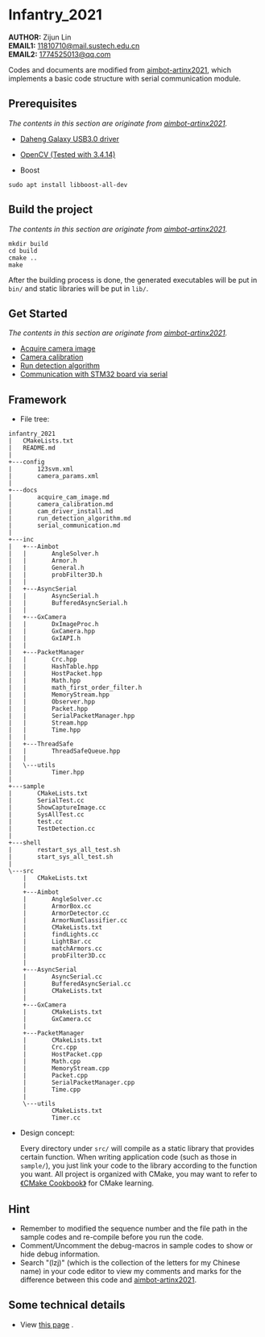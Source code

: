# Infantry_2021

**AUTHOR:**  Zijun Lin  
**EMAIL1:** 11810710@mail.sustech.edu.cn  
**EMAIL2:** 1774525013@qq.com

Codes and documents are modified from [aimbot-artinx2021](https://github.com/NERanger/aimbot-artinx2021), which implements a basic code structure with serial communication module.


## Prerequisites
*The contents in this section are originate from [aimbot-artinx2021](https://github.com/NERanger/aimbot-artinx2021).*  

* [Daheng Galaxy USB3.0 driver](./docs/cam_driver_install.md)

* [OpenCV (Tested with 3.4.14)](https://docs.opencv.org/3.4.14/d7/d9f/tutorial_linux_install.html)

* Boost

```shell
sudo apt install libboost-all-dev
```

## Build the project

*The contents in this section are originate from [aimbot-artinx2021](https://github.com/NERanger/aimbot-artinx2021).*  

```shell
mkdir build
cd build
cmake ..
make
```

After the building process is done, the generated executables will be put in `bin/` and static libraries will be put in `lib/`.


## Get Started

*The contents in this section are originate from [aimbot-artinx2021](https://github.com/NERanger/aimbot-artinx2021).*  

* [Acquire camera image](./docs/acquire_cam_image.md)
* [Camera calibration](./docs/camera_calibration.md)
* [Run detection algorithm](./docs/run_detection_algorithm.md)
* [Communication with STM32 board via serial](./docs/serial_communication.md)


## Framework

* File tree:

```text
infantry_2021
|   CMakeLists.txt
|   README.md
|
+---config
|       123svm.xml
|       camera_params.xml
|
+---docs
|       acquire_cam_image.md
|       camera_calibration.md
|       cam_driver_install.md
|       run_detection_algorithm.md
|       serial_communication.md
|
+---inc
|   +---Aimbot
|   |       AngleSolver.h
|   |       Armor.h
|   |       General.h
|   |       probFilter3D.h
|   |
|   +---AsyncSerial
|   |       AsyncSerial.h
|   |       BufferedAsyncSerial.h
|   |
|   +---GxCamera
|   |       DxImageProc.h
|   |       GxCamera.hpp
|   |       GxIAPI.h
|   |
|   +---PacketManager
|   |       Crc.hpp
|   |       HashTable.hpp
|   |       HostPacket.hpp
|   |       Math.hpp
|   |       math_first_order_filter.h
|   |       MemoryStream.hpp
|   |       Observer.hpp
|   |       Packet.hpp
|   |       SerialPacketManager.hpp
|   |       Stream.hpp
|   |       Time.hpp
|   |
|   +---ThreadSafe
|   |       ThreadSafeQueue.hpp
|   |
|   \---utils
|           Timer.hpp
|
+---sample
|       CMakeLists.txt
|       SerialTest.cc
|       ShowCaptureImage.cc
|       SysAllTest.cc
|       test.cc
|       TestDetection.cc
|
+---shell
|       restart_sys_all_test.sh
|       start_sys_all_test.sh
|
\---src
    |   CMakeLists.txt
    |
    +---Aimbot
    |       AngleSolver.cc
    |       ArmorBox.cc
    |       ArmorDetector.cc
    |       ArmorNumClassifier.cc
    |       CMakeLists.txt
    |       findLights.cc
    |       LightBar.cc
    |       matchArmors.cc
    |       probFilter3D.cc
    |
    +---AsyncSerial
    |       AsyncSerial.cc
    |       BufferedAsyncSerial.cc
    |       CMakeLists.txt
    |
    +---GxCamera
    |       CMakeLists.txt
    |       GxCamera.cc
    |
    +---PacketManager
    |       CMakeLists.txt
    |       Crc.cpp
    |       HostPacket.cpp
    |       Math.cpp
    |       MemoryStream.cpp
    |       Packet.cpp
    |       SerialPacketManager.cpp
    |       Time.cpp
    |
    \---utils
            CMakeLists.txt
            Timer.cc
```

* Design concept:

  Every directory under `src/` will compile as a static library that provides certain function. When writing application code (such as those in `sample/`), you just link your code to the library according to the function you want. All project is organized with CMake, you may want to refer to [《CMake Cookbook》](https://github.com/xiaoweiChen/CMake-Cookbook/releases/download/0.2/CMake-CookBook.pdf) for CMake learning.


## Hint


* Remember to modified the sequence number and the file path in the sample codes and re-compile before you run the code.
* Comment/Uncomment the debug-macros in sample codes to show or hide debug information.
* Search "(lzj)"  (which is the collection of the letters for my Chinese name) in your code editor to view my comments and marks for the difference between this code and [aimbot-artinx2021](https://github.com/NERanger/aimbot-artinx2021).


## Some technical details
* View [this page](https://atlasgooo.wordpress.com/2021/08/08/some-details-in-rm-infantry-2021/) .




